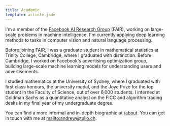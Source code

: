 ```yaml
---
title: Academic
template: article.jade
---
```


I'm a member of the [Facebook AI Research Group][] (FAIR),  working on
large-scale problems in machine intelligence.  I'm currently applying deep learning methods to tasks in computer vision and natural language processing.

Before joining FAIR, I was a graduate student in mathematical statistics at Trinity College, Cambridge, where I graduated with distinction. Before Cambridge, I worked on Facebook's advertising optimization group, building large-scale machine learning models for understanding users and advertisements.

I studied mathematics at the University of Sydney, where I graduated with first class honours, the university medal, and the Joye Prize for the top student in the Faculty of Science, out of over 6,000 students. I interned at Goldman Sachs as a quantitative analyst on the FICC and algorithm trading desks in my final year of my undergraduate degree.

You can find a more informal and in-depth biographic at [/about][].  You can get in touch with me at <mailto:andrew@tullo.ch>.

[Facebook AI Research Group]: https://www.facebook.com/fair
[/about]: /about